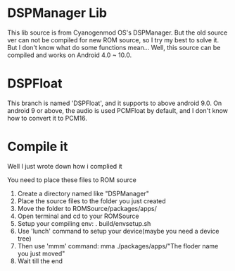 # DSPManager Lib

This lib source is from Cyanogenmod OS's DSPManager.
But the old source ver can not be compiled for new ROM source,
so I try my best to solve it. But I don't know what do some functions
mean... Well, this source can be compiled and works on Android 4.0 ~ 10.0.

# DSPFloat

This branch is named 'DSPFloat', and it supports to above android 9.0.
On android 9 or above, the audio is used PCMFloat by default, and I don't
know how to convert it to PCM16.

# Compile it

Well I just wrote down how i complied it

You need to place these files to ROM source

1. Create a directory named like "DSPManager"
2. Place the source files to the folder you just created
3. Move the folder to ROMSource/packages/apps/
4. Open terminal and cd to your ROMSource
5. Setup your compiling env: . build/envsetup.sh
6. Use 'lunch' command to setup your device(maybe you need a device tree)
7. Then use 'mmm' command: mma ./packages/apps/"The floder name you just moved"
8. Wait till the end

